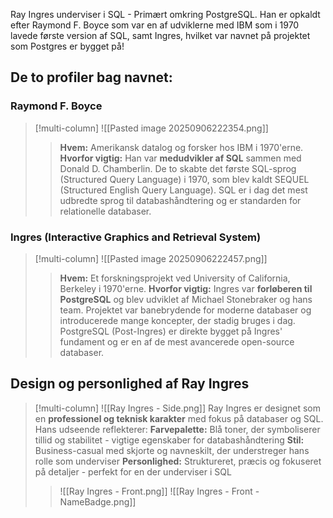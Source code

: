 Ray Ingres underviser i SQL - Primært omkring PostgreSQL. Han er opkaldt efter Raymond F. Boyce som var en af udviklerne med IBM som i 1970 lavede første version af SQL, samt Ingres, hvilket var navnet på projektet som Postgres er bygget på!

## De to profiler bag navnet:

### Raymond F. Boyce
>[!multi-column]
>![[Pasted image 20250906222354.png]]
>>**Hvem:** Amerikansk datalog og forsker hos IBM i 1970'erne.
>>**Hvorfor vigtig:** Han var **medudvikler af SQL** sammen med Donald D. Chamberlin. De to skabte det første SQL-sprog (Structured Query Language) i 1970, som blev kaldt SEQUEL (Structured English Query Language). SQL er i dag det mest udbredte sprog til databashåndtering og er standarden for relationelle databaser.

### Ingres (Interactive Graphics and Retrieval System)
>[!multi-column]
>![[Pasted image 20250906222457.png]]
>>**Hvem:** Et forskningsprojekt ved University of California, Berkeley i 1970'erne.
>>**Hvorfor vigtig:** Ingres var **forløberen til PostgreSQL** og blev udviklet af Michael Stonebraker og hans team. Projektet var banebrydende for moderne databaser og introducerede mange koncepter, der stadig bruges i dag. PostgreSQL (Post-Ingres) er direkte bygget på Ingres' fundament og er en af de mest avancerede open-source databaser.

## Design og personlighed af Ray Ingres

> [!multi-column]
>![[Ray Ingres - Side.png]]
> Ray Ingres er designet som en **professionel og teknisk karakter** med fokus på databaser og SQL. Hans udseende reflekterer:
>**Farvepalette:** Blå toner, der symboliserer tillid og stabilitet - vigtige egenskaber for databashåndtering
>**Stil:** Business-casual med skjorte og navneskilt, der understreger hans rolle som underviser
>**Personlighed:** Struktureret, præcis og fokuseret på detaljer - perfekt for en der underviser i SQL 
>>![[Ray Ingres - Front.png]]
>>![[Ray Ingres - Front - NameBadge.png]]